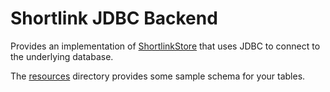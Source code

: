 # Shortlink JDBC Backend

Provides an implementation of [ShortlinkStore](../shortlink-lib/src/main/kotlin/persistence/ShortLinkStore.kt) that uses JDBC to connect to the underlying database.

The [resources](src/main/resources) directory provides some sample schema for your tables.
